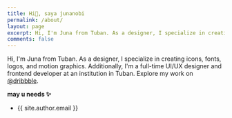```yaml
---
title: Hi👋, saya junanobi
permalink: /about/
layout: page
excerpt: Hi, I'm Juna from Tuban. As a designer, I specialize in creating icons, fonts, logos, and motion graphics. Additionally, I'm a full-time UI/UX designer and frontend developer at an institution in Tuban.
comments: false
---
```


Hi, I'm Juna from Tuban. As a designer, I specialize in creating icons, fonts, logos, and motion graphics. Additionally, I'm a full-time UI/UX designer and frontend developer at an institution in Tuban. Explore my work on <a href="https://dribbble.com/junanobi" target="_blank" rel="noopener">@dribbble</a>.

**may u needs ✨**

- {{ site.author.email }}
<!-- - github.com/{{ site.author.github }} -->
